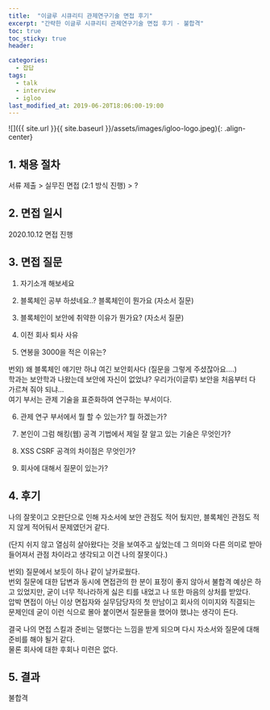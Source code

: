 ```yaml
---
title:  "이글루 시큐리티 관제연구기술 면접 후기"
excerpt: "간략한 이글루 시큐리티 관제연구기술 면접 후기 - 불합격"
toc: true
toc_sticky: true
header:

categories:
  - 잡답
tags:
  - talk
  - interview
  - igloo
last_modified_at: 2019-06-20T18:06:00-19:00
---
```


![]({{ site.url }}{{ site.baseurl }}/assets/images/igloo-logo.jpeg){: .align-center}   

## 1. 채용 절차  
서류 제출 > 실무진 면접 (2:1 방식 진행) > ?

## 2. 면접 일시  
2020.10.12  면접 진행 

## 3. 면접 질문  

1. 자기소개 해보세요  

2. 블록체인 공부 하셨네요..? 블록체인이 뭔가요 (자소서 질문)  

3. 블록체인이 보안에 취약한 이유가 뭔가요? (자소서 질문)  

4. 이전 회사 퇴사 사유  

5. 연봉을 3000을 적은 이유는?  

번외) 왜 블록체인 얘기만 하냐 여긴 보안회사다 (질문을 그렇게 주셨잖아요....)  
학과는 보안학과 나왔는데 보안에 자신이 없었냐? 
우리가(이글루) 보안을 처음부터 다 가르쳐 줘야 되냐...   
여기 부서는 관제 기술을 표준화하여 연구하는 부서이다.    

6. 관제 연구 부서에서 뭘 할 수 있는가? 뭘 하겠는가?  

7. 본인이 그럼 해킹(웹) 공격 기법에서 제일 잘 알고 있는 기술은 무엇인가?  

8. XSS CSRF 공격의 차이점은 무엇인가?  

9. 회사에 대해서 질문이 있는가?  

## 4. 후기
나의 잘못이고 오판단으로 인해 자소서에 보안 관점도 적어 뒀지만, 블록체인 관점도 적지 않게 적어둬서 문제였던거 같다.  

(단지 쉬지 않고 열심히 살아왔다는 것을 보여주고 싶었는데 그 의미와 다른 의미로 받아 들어져서 관점 차이라고 생각되고 이건 나의 잘못이다.)  
  
번외) 질문에서 보듯이 하나 같이 날카로웠다.  
번외 질문에 대한 답변과 동시에 면접관의 한 분이 표정이 좋지 않아서 불합격 예상은 하고 있었지만, 굳이 너무 적나라하게 싫은 티를 내었고 나 또한 마음의 상처를 받았다.  
압박 면접이 아닌 이상 면접자와 실무담당자의 첫 만남이고 회사의 이미지와 직결되는 문제인데 굳이 이런 식으로 몰아 붙이면서 질문들을 했어야 했냐는 생각이 든다.  
  
결국 나의 면접 스킬과 준비는 덜했다는 느낌을 받게 되으며 다시 자소서와 질문에 대해 준비를 해야 될거 같다.  
물론 회사에 대한 후회나 미련은 없다. 


## 5. 결과
불합격


